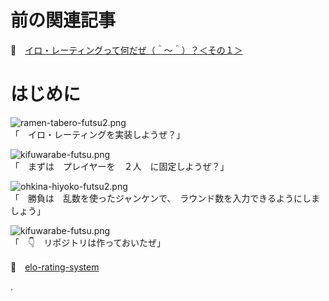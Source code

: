 # 前の関連記事

📖　[イロ・レーティングって何だぜ（＾～＾）？＜その１＞](https://crieit.net/posts/4e1c338b0343829a093a90a4e716e472)  

# はじめに

![ramen-tabero-futsu2.png](https://crieit.now.sh/upload_images/d27ea8dcfad541918d9094b9aed83e7d61daf8532bbbe.png)  
「　イロ・レーティングを実装しようぜ？」  

![kifuwarabe-futsu.png](https://crieit.now.sh/upload_images/beaf94b260ae2602ca8cf7f5bbc769c261daf8686dbda.png)  
「　まずは　プレイヤーを　２人　に固定しようぜ？」  

![ohkina-hiyoko-futsu2.png](https://crieit.now.sh/upload_images/96fb09724c3ce40ee0861a0fd1da563d61daf8a09d9bc.png)  
「　勝負は　乱数を使ったジャンケンで、　ラウンド数を入力できるようにしましょう」  

![kifuwarabe-futsu.png](https://crieit.now.sh/upload_images/beaf94b260ae2602ca8cf7f5bbc769c261daf8686dbda.png)  
「　👇　リポジトリは作っておいたぜ」  

📖　[elo-rating-system](https://github.com/muzudho/elo-rating-system)  

.